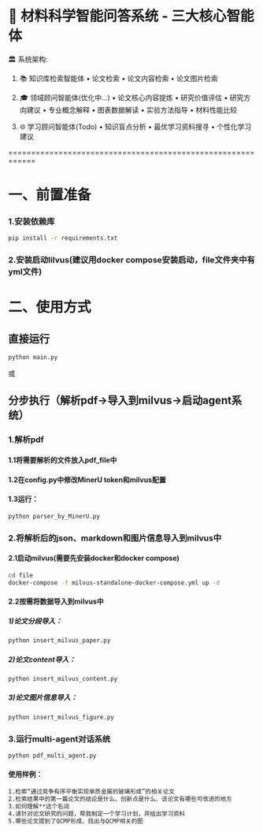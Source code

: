 🔬 材料科学智能问答系统 - 三大核心智能体
============================================================
🏛️  系统架构:

  1. 📚 知识库检索智能体
     • 论文检索
     • 论文内容检索
     • 论文图片检索

  2. 🎓 领域顾问智能体(优化中...)
     • 论文核心内容提炼
     • 研究价值评估
     • 研究方向建议
     • 专业概念解释
     • 图表数据解读
     • 实验方法指导
     • 材料性能比较

  3. 🌐 学习顾问智能体(Todo)
     • 知识盲点分析
     • 最优学习资料搜寻
     • 个性化学习建议

============================================================


# 一、前置准备
### 1.安装依赖库
```bash
pip install -r requirements.txt
```
### 2.安装启动lilvus(建议用docker compose安装启动，file文件夹中有yml文件)


# 二、使用方式
## 直接运行
```bash
python main.py
```
或

## 分步执行（解析pdf->导入到milvus->启动agent系统）
### 1.解析pdf
#### 1.1将需要解析的文件放入pdf_file中
#### 1.2在config.py中修改MinerU token和milvus配置
#### 1.3运行：
```bash
python parser_by_MinerU.py
```
### 2.将解析后的json、markdown和图片信息导入到milvus中
#### 2.1启动milvus(需要先安装docker和docker compose)
```bash
cd file
docker-compose -f milvus-standalone-docker-compose.yml up -d
```
#### 2.2按需将数据导入到milvus中
  ##### 1)论文分段导入：
  ```bash
  python insert_milvus_paper.py
  ```
  ##### 2)论文content导入：
  ```bash
  python insert_milvus_content.py
  ```
  ##### 3)论文图片信息导入：
  ```bash
  python insert_milvus_figure.py
  ```
### 3.运行multi-agent对话系统
```bash
python pdf_multi_agent.py
```
#### 使用样例：
```bash
1.检索“通过竞争有序平衡实现单质金属的玻璃形成”的相关论文
2.检索结果中的第一篇论文的结论是什么、创新点是什么、该论文有哪些可改进的地方
3.如何理解**这个名词
4.请针对论文研究的问题，帮我制定一个学习计划，并给出学习资料
5.哪些论文提到了QCMP形成、找出与QCMP相关的图
```




